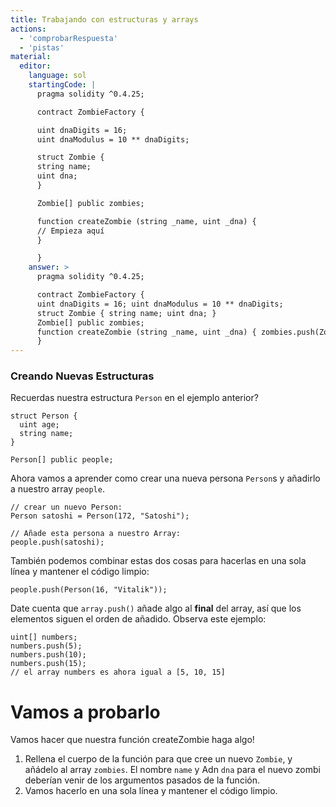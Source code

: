 ```yaml
---
title: Trabajando con estructuras y arrays
actions:
  - 'comprobarRespuesta'
  - 'pistas'
material:
  editor:
    language: sol
    startingCode: |
      pragma solidity ^0.4.25;

      contract ZombieFactory {

      uint dnaDigits = 16;
      uint dnaModulus = 10 ** dnaDigits;

      struct Zombie {
      string name;
      uint dna;
      }

      Zombie[] public zombies;

      function createZombie (string _name, uint _dna) {
      // Empieza aquí
      }

      }
    answer: >
      pragma solidity ^0.4.25;

      contract ZombieFactory {
      uint dnaDigits = 16; uint dnaModulus = 10 ** dnaDigits;
      struct Zombie { string name; uint dna; }
      Zombie[] public zombies;
      function createZombie (string _name, uint _dna) { zombies.push(Zombie(_name, _dna)); }
      }
---
```

### Creando Nuevas Estructuras

Recuerdas nuestra estructura `Person` en el ejemplo anterior?

    struct Person {
      uint age;
      string name;
    }
    
    Person[] public people;
    

Ahora vamos a aprender como crear una nueva persona `Person`s y añadirlo a nuestro array `people`.

    // crear un nuevo Person:
    Person satoshi = Person(172, "Satoshi");
    
    // Añade esta persona a nuestro Array:
    people.push(satoshi);
    

También podemos combinar estas dos cosas para hacerlas en una sola línea y mantener el código limpio:

    people.push(Person(16, "Vitalik"));
    

Date cuenta que `array.push()` añade algo al **final** del array, así que los elementos siguen el orden de añadido. Observa este ejemplo:

    uint[] numbers;
    numbers.push(5);
    numbers.push(10);
    numbers.push(15);
    // el array numbers es ahora igual a [5, 10, 15]
    

# Vamos a probarlo

Vamos hacer que nuestra función createZombie haga algo!

1. Rellena el cuerpo de la función para que cree un nuevo `Zombie`, y añádelo al array `zombies`. El nombre `name` y Adn `dna` para el nuevo zombi deberían venir de los argumentos pasados de la función.
2. Vamos hacerlo en una sola línea y mantener el código limpio.
